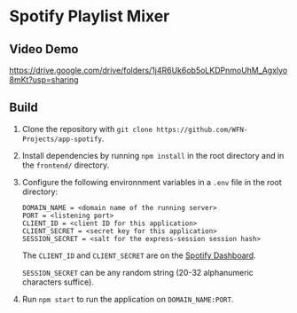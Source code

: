 # Spotify Playlist Mixer

## Video Demo
https://drive.google.com/drive/folders/1j4R6Uk6ob5oLKDPnmoUhM_Agxlyo8mKt?usp=sharing

## Build

1. Clone the repository with `git clone https://github.com/WFN-Projects/app-spotify`.

1. Install dependencies by running `npm install` in the root directory and in the `frontend/` directory.

1. Configure the following environnment variables in a `.env` file in the root directory:
    ```
    DOMAIN_NAME = <domain name of the running server>
    PORT = <listening port>
    CLIENT_ID = <client ID for this application>
    CLIENT_SECRET = <secret key for this application>
    SESSION_SECRET = <salt for the express-session session hash>
    ```
    The `CLIENT_ID` and `CLIENT_SECRET` are on the [Spotify Dashboard](https://developer.spotify.com/dashboard).

    `SESSION_SECRET` can be any random string (20-32 alphanumeric characters suffice).

1.  Run `npm start` to run the application on `DOMAIN_NAME:PORT`.
